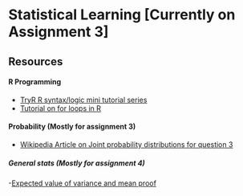 # Statistical Learning [Currently on Assignment 3]

## Resources

#### R Programming
- [TryR R syntax/logic mini tutorial series](http://tryr.codeschool.com/)
- [Tutorial on for loops in R](https://datascienceplus.com/how-to-write-the-loop-in-r/)

#### Probability (Mostly for assignment 3)
- [Wikipedia Article on Joint probability distributions for question 3](https://en.wikipedia.org/wiki/Joint_probability_distribution)

##### General stats (Mostly for assignment 4)
-[Expected value of variance and mean proof](https://ocw.mit.edu/courses/mathematics/18-05-introduction-to-probability-and-statistics-spring-2014/readings/MIT18_05S14_Reading5a.pdf)
